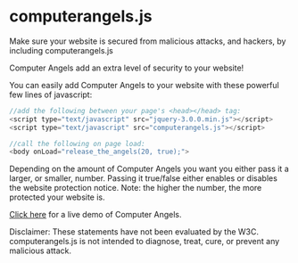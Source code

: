 # computerangels.js
Make sure your website is secured from malicious attacks, and hackers, by including computerangels.js

Computer Angels add an extra level of security to your website!

You can easily add Computer Angels to your website with these powerful few lines of javascript:
```javascript
//add the following between your page's <head></head> tag:
<script type="text/javascript" src="jquery-3.0.0.min.js"></script>
<script type="text/javascript" src="computerangels.js"></script>

//call the following on page load:
<body onLoad="release_the_angels(20, true);">
```
Depending on the amount of Computer Angels you want you either pass it a larger, or smaller, number.
Passing it true/false either enables or disables the website protection notice.
Note: the higher the number, the more protected your website is.

<a href="http://tetrageddon.com/frogpets" target="_blank">Click here</a> for a live demo of Computer Angels.


Disclaimer: These statements have not been evaluated by the W3C. computerangels.js is not intended to diagnose, treat, cure, or prevent any malicious attack.
